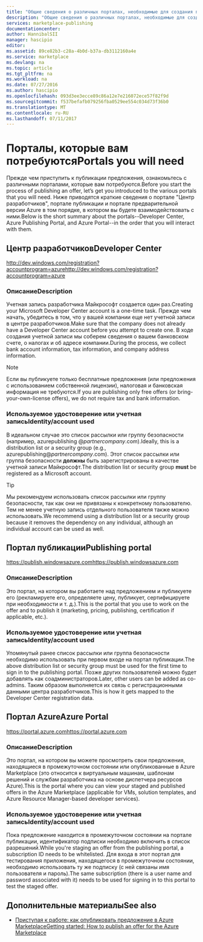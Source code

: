 ```yaml
---
title: "Общие сведения о различных порталах, необходимые для создания предложения на Marketplace | Документация Майкрософт"
description: "Общие сведения о различных порталах, необходимые для создания предложения на Marketplace."
services: marketplace-publishing
documentationcenter: 
author: HannibalSII
manager: hascipio
editor: 
ms.assetid: 89ce82b3-c28a-4b0d-b37a-db3112160a4e
ms.service: marketplace
ms.devlang: na
ms.topic: article
ms.tgt_pltfrm: na
ms.workload: na
ms.date: 07/27/2016
ms.author: hascipio
ms.openlocfilehash: 093d3ee3ecce89c86a12e7e216072ece57f82f9d
ms.sourcegitcommit: f537befafb079256fba0529ee554c034d73f36b0
ms.translationtype: MT
ms.contentlocale: ru-RU
ms.lasthandoff: 07/11/2017
---
```

# <a name="portals-you-will-need"></a><span data-ttu-id="2e61b-103">Порталы, которые вам потребуются</span><span class="sxs-lookup"><span data-stu-id="2e61b-103">Portals you will need</span></span>
<span data-ttu-id="2e61b-104">Прежде чем приступить к публикации предложения, ознакомьтесь с различными порталами, которые вам потребуются.</span><span class="sxs-lookup"><span data-stu-id="2e61b-104">Before you start the process of publishing an offer, let’s get you introduced to the various portals that you will need.</span></span> <span data-ttu-id="2e61b-105">Ниже приводятся краткие сведения о портале "Центр разработчиков", портале публикации и портале предварительной версии Azure в том порядке, в котором вы будете взаимодействовать с ними.</span><span class="sxs-lookup"><span data-stu-id="2e61b-105">Below is the short summary about the portals--Developer Center, Azure Publishing Portal, and Azure Portal--in the order that you will interact with them.</span></span>                                                                            

## <a name="developer-center"></a><span data-ttu-id="2e61b-106">Центр разработчиков</span><span class="sxs-lookup"><span data-stu-id="2e61b-106">Developer Center</span></span>
[<span data-ttu-id="2e61b-107">http://dev.windows.com/registration?accountprogram=azure</span><span class="sxs-lookup"><span data-stu-id="2e61b-107">http://dev.windows.com/registration?accountprogram=azure</span></span>](http://dev.windows.com/registration?accountprogram=azure)

### <a name="description"></a><span data-ttu-id="2e61b-108">Описание</span><span class="sxs-lookup"><span data-stu-id="2e61b-108">Description</span></span>
<span data-ttu-id="2e61b-109">Учетная запись разработчика Майкрософт создается один раз.</span><span class="sxs-lookup"><span data-stu-id="2e61b-109">Creating your Microsoft Developer Center account is a one-time task.</span></span> <span data-ttu-id="2e61b-110">Прежде чем начать, убедитесь в том, что у вашей компании еще нет учетной записи в центре разработчиков.</span><span class="sxs-lookup"><span data-stu-id="2e61b-110">Make sure that the company does not already have a Developer Center account before you attempt to create one.</span></span> <span data-ttu-id="2e61b-111">В ходе создания учетной записи мы соберем сведения о вашем банковском счете, о налогах и об адресе компании.</span><span class="sxs-lookup"><span data-stu-id="2e61b-111">During the process, we collect bank account information, tax information, and company address information.</span></span>

> [!NOTE]
> <span data-ttu-id="2e61b-112">Если вы публикуете только бесплатные предложения (или предложения с использованием собственной лицензии), налоговая и банковская информация не требуются.</span><span class="sxs-lookup"><span data-stu-id="2e61b-112">If you are publishing only free offers (or bring-your-own-license offers), we do not require tax and bank information.</span></span>
> 
> 

### <a name="identityaccount-used"></a><span data-ttu-id="2e61b-113">Используемое удостоверение или учетная запись</span><span class="sxs-lookup"><span data-stu-id="2e61b-113">Identity/account used</span></span>
<span data-ttu-id="2e61b-114">В идеальном случае это список рассылки или группу безопасности (например, azurepublishing @*partnercompany*.com).</span><span class="sxs-lookup"><span data-stu-id="2e61b-114">Ideally, this is a distribution list or a security group (e.g., azurepublishing@*partnercompany*.com).</span></span> <span data-ttu-id="2e61b-115">Этот список рассылки или группа безопасности **должны** быть зарегистрированы в качестве учетной записи Майкрософт.</span><span class="sxs-lookup"><span data-stu-id="2e61b-115">The distribution list or security group **must** be registered as a Microsoft account.</span></span>

> [!TIP]
> <span data-ttu-id="2e61b-116">Мы рекомендуем использовать список рассылки или группу безопасности, так как они не привязаны к конкретному пользователю. Тем не менее учетную запись отдельного пользователя также можно использовать.</span><span class="sxs-lookup"><span data-stu-id="2e61b-116">We recommend using a distribution list or a security group because it removes the dependency on any individual, although an individual account can be used as well.</span></span>
> 
> 

## <a name="publishing-portal"></a><span data-ttu-id="2e61b-117">Портал публикации</span><span class="sxs-lookup"><span data-stu-id="2e61b-117">Publishing portal</span></span>
[<span data-ttu-id="2e61b-118">https://publish.windowsazure.com</span><span class="sxs-lookup"><span data-stu-id="2e61b-118">https://publish.windowsazure.com</span></span>](https://publish.windowsazure.com)

### <a name="description"></a><span data-ttu-id="2e61b-119">Описание</span><span class="sxs-lookup"><span data-stu-id="2e61b-119">Description</span></span>
<span data-ttu-id="2e61b-120">Это портал, на котором вы работаете над предложением и публикуете его (рекламируете его, определяете цену, публикует, сертифицируете при необходимости и т. д.).</span><span class="sxs-lookup"><span data-stu-id="2e61b-120">This is the portal that you use to work on the offer and to publish it (marketing, pricing, publishing, certification if applicable, etc.).</span></span>

### <a name="identityaccount-used"></a><span data-ttu-id="2e61b-121">Используемое удостоверение или учетная запись</span><span class="sxs-lookup"><span data-stu-id="2e61b-121">Identity/account used</span></span>
<span data-ttu-id="2e61b-122">Упомянутый ранее список рассылки или группа безопасности необходимо использовать при первом входе на портал публикации.</span><span class="sxs-lookup"><span data-stu-id="2e61b-122">The above distribution list or security group must be used for the first time to sign in to the publishing portal.</span></span> <span data-ttu-id="2e61b-123">Позже других пользователей можно будет добавлять как соадминистраторов.</span><span class="sxs-lookup"><span data-stu-id="2e61b-123">Later, other users can be added as co-admins.</span></span> <span data-ttu-id="2e61b-124">Таким образом выполняется их связь с регистрационными данными центра разработчиков.</span><span class="sxs-lookup"><span data-stu-id="2e61b-124">This is how it gets mapped to the Developer Center registration data.</span></span>

## <a name="azure-portal"></a><span data-ttu-id="2e61b-125">Портал Azure</span><span class="sxs-lookup"><span data-stu-id="2e61b-125">Azure Portal</span></span>
[<span data-ttu-id="2e61b-126">https://portal.azure.com</span><span class="sxs-lookup"><span data-stu-id="2e61b-126">https://portal.azure.com</span></span>](https://portal.azure.com)

### <a name="description"></a><span data-ttu-id="2e61b-127">Описание</span><span class="sxs-lookup"><span data-stu-id="2e61b-127">Description</span></span>
<span data-ttu-id="2e61b-128">Это портал, на котором вы можете просмотреть свои предложения, находящиеся в промежуточном состоянии или опубликованные в Azure Marketplace (это относится к виртуальным машинам, шаблонам решений и службам разработчика на основе диспетчера ресурсов Azure).</span><span class="sxs-lookup"><span data-stu-id="2e61b-128">This is the portal where you can view your staged and published offers in the Azure Marketplace (applicable for VMs, solution templates, and Azure Resource Manager-based developer services).</span></span>

### <a name="identityaccount-used"></a><span data-ttu-id="2e61b-129">Используемое удостоверение или учетная запись</span><span class="sxs-lookup"><span data-stu-id="2e61b-129">Identity/account used</span></span>
<span data-ttu-id="2e61b-130">Пока предложение находится в промежуточном состоянии на портале публикации, идентификатор подписки необходимо включить в список разрешений.</span><span class="sxs-lookup"><span data-stu-id="2e61b-130">While you're staging an offer from the publishing portal, a subscription ID needs to be whitelisted.</span></span> <span data-ttu-id="2e61b-131">Для входа в этот портал для тестирования приложения, находящегося в промежуточном состоянии, необходимо использовать ту же подписку (с ней связаны имя пользователя и пароль).</span><span class="sxs-lookup"><span data-stu-id="2e61b-131">The same subscription (there is a user name and password associated with it) needs to be used for signing in to this portal to test the staged offer.</span></span>

## <a name="see-also"></a><span data-ttu-id="2e61b-132">Дополнительные материалы</span><span class="sxs-lookup"><span data-stu-id="2e61b-132">See also</span></span>
* [<span data-ttu-id="2e61b-133">Приступая к работе: как опубликовать предложение в Azure Marketplace</span><span class="sxs-lookup"><span data-stu-id="2e61b-133">Getting started: How to publish an offer for the Azure Marketplace</span></span>](marketplace-publishing-getting-started.md)

